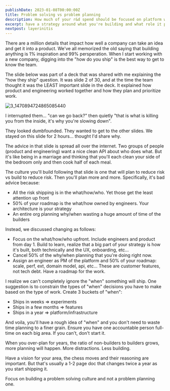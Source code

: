 ```yaml
---
publishDate: 2023-01-08T00:00:00Z
title: Problem solving vs problem planning
description: How much of your r&d spend should be focused on platform work?
excerpt: have a strategy around what you're building and what role it plays short and long term. Build a tech investment system that reinforces itself. That's why I suggest you spend 50% of your r&d budget on your platform.
nextpost: layerinitis
---
```


There are a million details that impact how well a company can take an idea and get it into a product. We've all memorized the old saying that building anything is 1% inspiration and 99% persperation. When I start working with a new company, digging into the "how do you ship" is the best way to get to know the team.

The slide below was part of a deck that was shared with me explaining the "how they ship" question. It was slide 2 of 30, and at the time the team thought it was the LEAST important slide in the deck. It explained how product and engineering worked together and how they plan and prioritize work.

![3_1470894724865085440](chapter6-assets/product-eng.jpeg)

I interrupted them... "can we go back?" then quietly "that is what is killing you from the inside, it's why you're slowing down".

They looked dumbfounded. They wanted to get to the other slides. We stayed on this slide for 2 hours... thought I'd share why.

The advice in that slide is spread all over the internet. Two groups of people (product and engineering) want a nice clean API about who does what. But it's like being in a marriage and thinking that you'll each clean your side of the bedroom only and then cook half of each meal.

The culture you'll build following that slide is one that will plan to reduce risk vs build to reduce risk. Then you'll plan more and more. Specifically, it's bad advice because:

- All the risk shipping is in the what/how/who. Yet those get the least attention up front
- 50% of your roadmap is the what/how owned by engineers. Your architecture is your strategy
- An entire org planning why/when wasting a huge amount of time of the builders

Instead, we discussed changing as follows:

- Focus on the what/how/who upfront. Include engineers and product from day 1. Build to learn, realize that a big part of your strategy is how it's built, both technically and the UX, onboarding, etc...
- Cancel 50% of the why/when planning that you're doing right now.
- Assign an engineer as PM of the platform and 50% of your roadmap: scale, perf, ext, domain model, api, etc... These are customer features, not tech debt. Have a roadmap for the work.

I realize we can't completely ignore the "when" something will ship. One suggestion is to constrain the types of "when" decisions you have to make based on the type of work. Create 3 buckets of "when":

- Ships in weeks => experiments
- Ships in a few months => features
- Ships in a year => platform/infrastructure

And voila, you'll have a rough idea of "when" and you don't need to waste time planning to a finer grain. Ensure you have one accountable person full-time on each big area. If you can't, don't start it.

When you over-plan for years, the ratio of non-builders to builders grows, more planning will happen. More distractions. Less building.

Have a vision for your area, the chess moves and their reasoning are important. But that's usually a 1-2 page doc that changes twice a year as you start shipping it.

Focus on building a problem solving culture and not a problem planning one.
